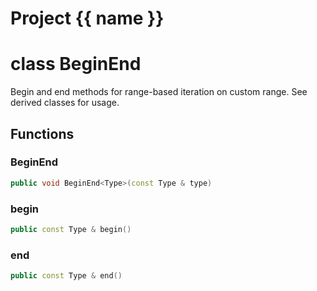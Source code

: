 <script setup>
import {useRoute} from 'vitepress'
const {path} = useRoute()
const tokens = path.split('/')
const words = tokens[2].split('-');
for (let i = 0; i < words.length; i++) {
    words[i] = words[i].charAt(0).toUpperCase() + words[i].slice(1);
    words[i] = words[i].replace('geode', 'Geode')
}
const name = words.join('-');
</script>
# Project {{ name }}

# class BeginEnd


 Begin and end methods for range-based iteration on custom range. See derived classes for usage.





## Functions

### BeginEnd

```cpp
public void BeginEnd<Type>(const Type & type)
```


### begin

```cpp
public const Type & begin()
```


### end

```cpp
public const Type & end()
```




